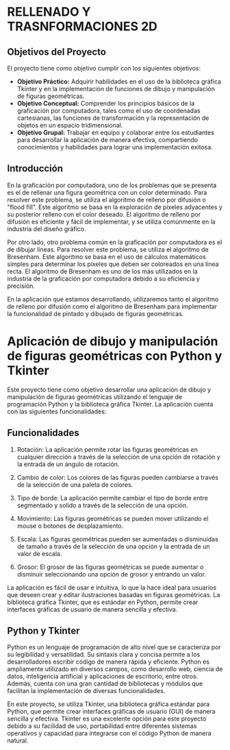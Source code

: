 # RELLENADO Y TRASNFORMACIONES 2D


## Objetivos del Proyecto

El proyecto tiene como objetivo cumplir con los siguientes objetivos:

- **Objetivo Práctico:** Adquirir habilidades en el uso de la biblioteca gráfica Tkinter y en la implementación de funciones de dibujo y manipulación de figuras geométricas.
- **Objetivo Conceptual:** Comprender los principios básicos de la graficación por computadora, tales como el uso de coordenadas cartesianas, las funciones de transformación y la representación de objetos en un espacio tridimensional.
- **Objetivo Grupal:** Trabajar en equipo y colaborar entre los estudiantes para desarrollar la aplicación de manera efectiva, compartiendo conocimientos y habilidades para lograr una implementación exitosa.

## Introducción

En la graficación por computadora, uno de los problemas que se presenta es el de rellenar una figura geométrica con un color determinado. Para resolver este problema, se utiliza el algoritmo de relleno por difusión o "flood fill". Este algoritmo se basa en la exploración de píxeles adyacentes y su posterior relleno con el color deseado. El algoritmo de relleno por difusión es eficiente y fácil de implementar, y se utiliza comúnmente en la industria del diseño gráfico.

Por otro lado, otro problema común en la graficación por computadora es el de dibujar líneas. Para resolver este problema, se utiliza el algoritmo de Bresenham. Este algoritmo se basa en el uso de cálculos matemáticos simples para determinar los píxeles que deben ser coloreados en una línea recta. El algoritmo de Bresenham es uno de los más utilizados en la industria de la graficación por computadora debido a su eficiencia y precisión.

En la aplicación que estamos desarrollando, utilizaremos tanto el algoritmo de relleno por difusión como el algoritmo de Bresenham para implementar la funcionalidad de pintado y dibujado de figuras geométricas.

# Aplicación de dibujo y manipulación de figuras geométricas con Python y Tkinter

Este proyecto tiene como objetivo desarrollar una aplicación de dibujo y manipulación de figuras geométricas utilizando el lenguaje de programación Python y la biblioteca gráfica Tkinter. La aplicación cuenta con las siguientes funcionalidades:

## Funcionalidades

1. Rotación: La aplicación permite rotar las figuras geométricas en cualquier dirección a través de la selección de una opción de rotación y la entrada de un ángulo de rotación.

2. Cambio de color: Los colores de las figuras pueden cambiarse a través de la selección de una paleta de colores.

3. Tipo de borde: La aplicación permite cambiar el tipo de borde entre segmentado y solido a través de la selección de una opción.

4. Movimiento: Las figuras geométricas se pueden mover utilizando el mouse o botones de desplazamiento.

5. Escala: Las figuras geométricas pueden ser aumentadas o disminuidas de tamaño a través de la selección de una opción y la entrada de un valor de escala.

6. Grosor: El grosor de las figuras geométricas se puede aumentar o disminuir seleccionando una opción de grosor y entrando un valor.

La aplicación es fácil de usar e intuitiva, lo que la hace ideal para usuarios que deseen crear y editar ilustraciones basadas en figuras geométricas. La biblioteca gráfica Tkinter, que es estándar en Python, permite crear interfaces gráficas de usuario de manera sencilla y efectiva.

## Python y Tkinter

Python es un lenguaje de programación de alto nivel que se caracteriza por su legibilidad y versatilidad. Su sintaxis clara y concisa permite a los desarrolladores escribir código de manera rápida y eficiente. Python es ampliamente utilizado en diversos campos, como desarrollo web, ciencia de datos, inteligencia artificial y aplicaciones de escritorio, entre otros. Además, cuenta con una gran cantidad de bibliotecas y módulos que facilitan la implementación de diversas funcionalidades.

En este proyecto, se utiliza Tkinter, una biblioteca gráfica estándar para Python, que permite crear interfaces gráficas de usuario (GUI) de manera sencilla y efectiva. Tkinter es una excelente opción para este proyecto debido a su facilidad de uso, portabilidad entre diferentes sistemas operativos y capacidad para integrarse con el código Python de manera natural.